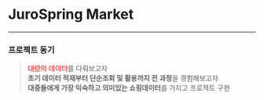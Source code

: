 # JuroSpring Market
------------
### 프로젝트 동기
> <span style="color:red">대량의 데이터</span>를 다뤄보고자<br/>
> **초기 데이터 적재부터 단순조회 및 활용까지 전 과정**을 경험해보고자<br/>
> **대중들에게 가장 익숙하고 의미있는 쇼핑데이터**를 가지고 프로젝트 구현<br/>
